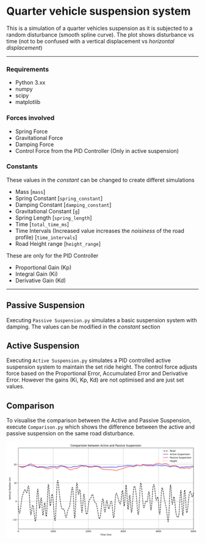 # Quarter vehicle suspension system

This is a simulation of a quarter vehicles suspension as it is subjected to a random disturbance (smooth spline curve). The plot shows disturbance vs time (not to be confused with a vertical displacement vs *horizontal displacement*)

---
### Requirements
- Python 3.xx
- numpy
- scipy
- matplotlib

### Forces involved
- Spring Force
- Gravitational Force
- Damping Force
- Control Force from the PID Controller (Only in active suspension)

### Constants
These values in the *constant* can be changed to create differet simulations
- Mass [`mass`]
- Spring Constant [`spring_constant`]
- Damping Constant [`damping_constant`]
- Gravitational Constant [`g`]
- Spring Length [`spring_length`]
- Time [`total_time_ms`]
- Time Intervals (Increased value increases the *noisiness* of the road profile) [`time_intervals`]
- Road Height range [`height_range`]

These are only for the PID Controller
- Proportional Gain (Kp)
- Integral Gain (Ki)
- Derivative Gain (Kd)
---

## Passive Suspension
Executing `Passive Suspension.py` simulates a basic suspension system with damping. The values can be modified in the *constant* section

## Active Suspension
Executing `Active Suspension.py` simulates a PID controlled active suspension system to maintain the set ride height. The control force adjusts force based on the Proportional Error, Accumulated Error and Derivative Error. However the gains (Ki, Kp, Kd) are not optimised and are just set values. 

## Comparison
To visualise the comparison between the Active and Passive Suspension, execute `Comparison.py` which shows the difference between the active and passive suspension on the same road disturbance.

![Comparison between Passive and Active Suspension](/Comparison%20of%20Suspension.png)